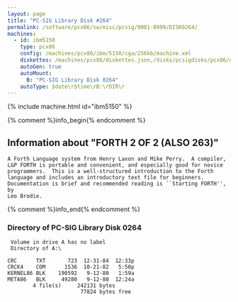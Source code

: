 ```yaml
---
layout: page
title: "PC-SIG Library Disk #264"
permalink: /software/pcx86/sw/misc/pcsig/0001-0999/DISK0264/
machines:
  - id: ibm5150
    type: pcx86
    config: /machines/pcx86/ibm/5150/cga/256kb/machine.xml
    diskettes: /machines/pcx86/diskettes.json,/disks/pcsigdisks/pcx86/diskettes.json
    autoGen: true
    autoMount:
      B: "PC-SIG Library Disk 0264"
    autoType: $date\r$time\rB:\rDIR\r
---
```


{% include machine.html id="ibm5150" %}

{% comment %}info_begin{% endcomment %}

## Information about "FORTH 2 OF 2 (ALSO 263)"

    A Forth Language system from Henry Laxon and Mike Perry.  A compiler,
    L&P FORTH is portable and convenient, and especially good for novice
    programmers.  This is a well-structured introduction to the Forth
    language and includes an introductory text file for beginners.
    Documentation is brief and recommended reading is ``Starting FORTH'', by
    Leo Brodie.
{% comment %}info_end{% endcomment %}


### Directory of PC-SIG Library Disk 0264

     Volume in drive A has no label
     Directory of A:\

    CRC      TXT       723  12-31-84  12:33p
    CRCK4    COM      1536  10-21-82   5:50p
    KERNEL86 BLK    190592   9-12-80   1:59a
    META86   BLK     49280   9-12-80  12:24a
            4 file(s)     242131 bytes
                           77824 bytes free
